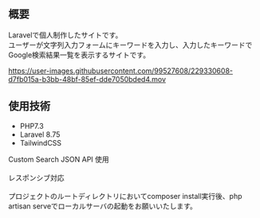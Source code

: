 ## 概要
Laravelで個人制作したサイトです。<br>
ユーザーが文字列入力フォームにキーワードを入力し、入力したキーワードでGoogle検索結果一覧を表示するサイトです。

https://user-images.githubusercontent.com/99527608/229330608-d7fb015a-b3bb-48bf-85ef-dde7050bded4.mov

## 使用技術
- PHP7.3
- Laravel 8.75
- TailwindCSS 

Custom Search JSON API 使用<br>   
レスポンシブ対応<br><br>
プロジェクトのルートディレクトリにおいてcomposer install実行後、php artisan serveでローカルサーバの起動をお願いいたします。
